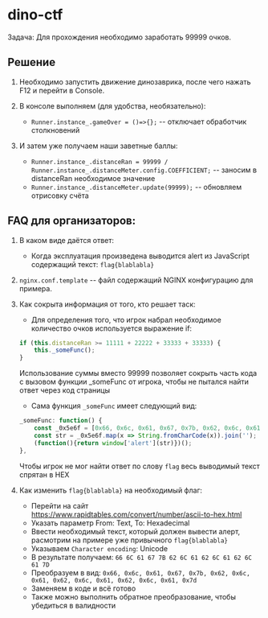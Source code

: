 # dino-ctf

Задача: Для прохождения необходимо заработать 99999 очков.

## Решение

1. Необходимо запустить движение динозаврика, после чего нажать F12 и перейти в Console.

2. В консоле выполняем (для удобства, необязательно): 
	- `Runner.instance_.gameOver = ()=>{};`	-- отключает обработчик столкновений

3. И затем уже получаем наши заветные баллы:
	- `Runner.instance_.distanceRan = 99999 / Runner.instance_.distanceMeter.config.COEFFICIENT;` -- заносим в distanceRan необходимое значение
	- `Runner.instance_.distanceMeter.update(99999);` -- обновляем отрисовку счёта

## FAQ для организаторов:

1. В каком виде даётся ответ:
	- Когда эксплуатация произведена выводится alert из JavaScript содержащий текст: `flag{blablabla}`
	
2. `nginx.conf.template` -- файл содержащий NGINX конфигурацию для примера.

3. Как сокрыта информация от того, кто решает таск:
	- Для определения того, что игрок набрал необходимое количество очков используется выражение if:
    ```js
	if (this.distanceRan >= 11111 + 22222 + 33333 + 33333) {
		this._someFunc();
	}
    ```
	Использование суммы вместо 99999 позволяет сокрыть часть кода с вызовом функции _someFunc от игрока, чтобы не пытался найти ответ через код страницы
	
	- Сама функция `_someFunc` имеет следующий вид:
	```js
	_someFunc: function() {
		const _0x5e6f = [0x66, 0x6c, 0x61, 0x67, 0x7b, 0x62, 0x6c, 0x61, 0x62, 0x6c, 0x61, 0x62, 0x6c, 0x61, 0x7d];
		const str = _0x5e6f.map(x => String.fromCharCode(x)).join('');
		(function(){return window['alert'](str)})();
	},
	```
	Чтобы игрок не мог найти ответ по слову `flag` весь выводимый текст спрятан в HEX
	
4. Как изменить `flag{blablabla}` на необходимый флаг:
	- Перейти на сайт https://www.rapidtables.com/convert/number/ascii-to-hex.html
	- Указать параметр From: Text, To: Hexadecimal
	- Ввести необходимый текст, который должен вывести алерт, расмотрим на примере уже привычного `flag{blablabla}`
	- Указываем `Character encoding`: Unicode
	- В результате получаем: `66 6C 61 67 7B 62 6C 61 62 6C 61 62 6C 61 7D`
	- Преобразуем в вид: `0x66, 0x6c, 0x61, 0x67, 0x7b, 0x62, 0x6c, 0x61, 0x62, 0x6c, 0x61, 0x62, 0x6c, 0x61, 0x7d`
	- Заменяем в коде и всё готово
	- Также можно выполнить обратное преобразование, чтобы убедиться в валидности
